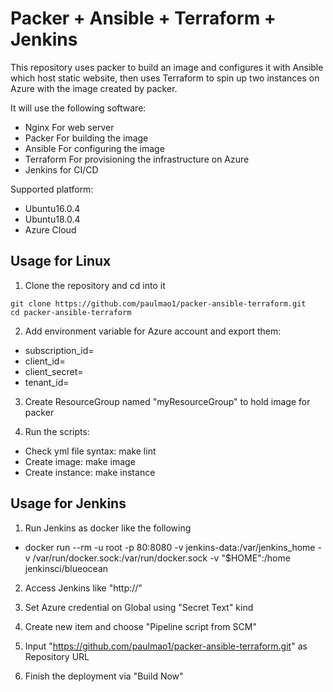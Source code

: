 # Packer + Ansible + Terraform + Jenkins

This repository uses packer to build an image and configures it with Ansible which host static website, then uses Terraform to spin up two instances on Azure with the image created by packer.


It will use the following software:

* Nginx For web server
* Packer For building the image
* Ansible For configuring the image
* Terraform For provisioning the infrastructure on Azure
* Jenkins for CI/CD


Supported platform:
* Ubuntu16.0.4
* Ubuntu18.0.4
* Azure Cloud


## Usage for Linux

1. Clone the repository and cd into it

```
git clone https://github.com/paulmao1/packer-ansible-terraform.git
cd packer-ansible-terraform
```

2. Add environment variable for Azure account and export them:
-  subscription_id=<your subscription_id>
-  client_id=<your client_id >
-  client_secret=<your client_secret>
-  tenant_id=<your tenant_id>

3. Create ResourceGroup named "myResourceGroup" to hold image  for packer  


4. Run the scripts:
-  Check yml file syntax:  make lint
-  Create image: make image
-  Create instance:  make instance

## Usage for Jenkins
1. Run Jenkins as docker like the following
-  docker run  --rm  -u root -p 80:8080 -v jenkins-data:/var/jenkins_home -v /var/run/docker.sock:/var/run/docker.sock   -v "$HOME":/home  jenkinsci/blueocean 

2. Access Jenkins like "http://<your IP>"

3. Set Azure credential on Global using "Secret Text" kind

4. Create new item and choose "Pipeline script from SCM"

5. Input "https://github.com/paulmao1/packer-ansible-terraform.git" as Repository URL

6. Finish the deployment via "Build Now"

